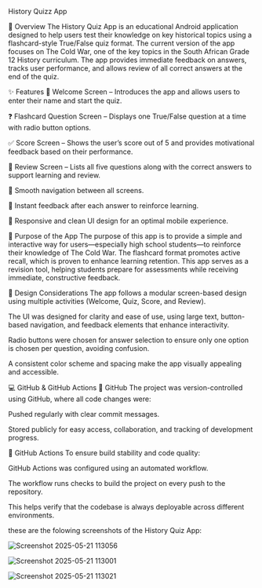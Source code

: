 History Quizz App

🧾 Overview
The History Quiz App is an educational Android application designed to help users test their knowledge on key historical topics using a flashcard-style True/False quiz format. 
The current version of the app focuses on The Cold War, one of the key topics in the South African Grade 12 History curriculum.
The app provides immediate feedback on answers, tracks user performance, and allows review of all correct answers at the end of the quiz.

✨ Features
🎉 Welcome Screen – Introduces the app and allows users to enter their name and start the quiz.

❓ Flashcard Question Screen – Displays one True/False question at a time with radio button options.

✅ Score Screen – Shows the user’s score out of 5 and provides motivational feedback based on their performance.

🔁 Review Screen – Lists all five questions along with the correct answers to support learning and review.

🚀 Smooth navigation between all screens.

🧠 Instant feedback after each answer to reinforce learning.

📱 Responsive and clean UI design for an optimal mobile experience.

🎯 Purpose of the App
The purpose of this app is to provide a simple and interactive way for users—especially high school students—to reinforce their knowledge of The Cold War.
The flashcard format promotes active recall, which is proven to enhance learning retention.
This app serves as a revision tool, helping students prepare for assessments while receiving immediate, constructive feedback.

🎨 Design Considerations
The app follows a modular screen-based design using multiple activities (Welcome, Quiz, Score, and Review).

The UI was designed for clarity and ease of use, using large text, button-based navigation, and feedback elements that enhance interactivity.

Radio buttons were chosen for answer selection to ensure only one option is chosen per question, avoiding confusion.

A consistent color scheme and spacing make the app visually appealing and accessible.

💻 GitHub & GitHub Actions
🔧 GitHub
The project was version-controlled using GitHub, where all code changes were:

Pushed regularly with clear commit messages.

Stored publicly for easy access, collaboration, and tracking of development progress.

🤖 GitHub Actions
To ensure build stability and code quality:

GitHub Actions was configured using an automated workflow.

The workflow runs checks to build the project on every push to the repository.

This helps verify that the codebase is always deployable across different environments.

these are the folowing screenshots of the History Quiz App:


![Screenshot 2025-05-21 113056](https://github.com/user-attachments/assets/704a0a34-9a7b-4c76-87f7-aa3938d63658)

![Screenshot 2025-05-21 113001](https://github.com/user-attachments/assets/96c29554-084a-4bda-a822-8567a0cb4781)

![Screenshot 2025-05-21 113021](https://github.com/user-attachments/assets/6e175c69-c59f-436b-acca-2c8b662890c5)







